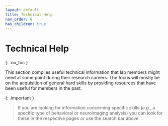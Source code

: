 ```yaml
---
layout: default
title: Technical Help
nav_order: 8
has_children: true
---
```


# Technical Help
{: .no_toc }

This section compiles useful technical information that lab members might need at some point during their research careers. The focus will mostly be on the acquisition of general hard skills by providing resources that have been useful for members in the past. 

{: .important }
> If you are looking for information concerning specific skills (_e.g.,_ a specific type of behavioral or neuroimaging analysis) you can look for these in the respective pages or use the search bar above. 
